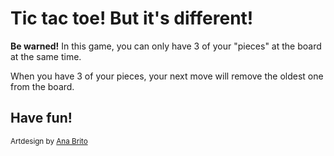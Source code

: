 # Tic tac toe! But it's different!

**Be warned!** In this game, you can only have 3 of your "pieces" at the board at the same time. 

When you have 3 of your pieces, your next move will remove the oldest one from the board. 


## Have fun!

<small> Artdesign by [Ana Brito](https://www.behance.net/anaviibrito) <small>